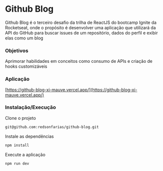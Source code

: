 # Github Blog
Github Blog é o terceiro desafio da trilha de ReactJS do bootcamp Ignite da Rocketseat, onde o propósito é desenvolver uma aplicação que utilizará da API do GitHub para buscar issues de um repositório, dados do perfil e exibir elas como um blog

### Objetivos
Aprimorar habilidades em conceitos como consumo de APIs e criação de hooks customizáveis

### Aplicação
[https://github-blog-xi-mauve.vercel.app/](https://github-blog-xi-mauve.vercel.app/)

### Instalação/Execução
Clone o projeto
```sh
git@github.com:redsonfarias/github-blog.git
```

Instale as dependências
```sh
npm install
```

Execute a aplicação
```sh
npm run dev
```
